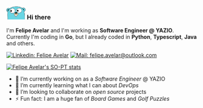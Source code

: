 ### <img src="./img/go.png" width="50"/> Hi there

I'm **Felipe Avelar** and I'm working as **Software Engineer @ YAZIO**. Currently I'm coding in **Go**, but I already coded in **Python**, **Typescript**, **Java** and others.

[![Linkedin: Felipe Avelar][1]][2]
[![Mail: felipe.avelar@outlook.com][5]][6]

[![Felipe Avelar's SO-PT stats][3]][4]

- 🔭 I’m currently working on as a *Software Engineer* @ YAZIO
- 🌱 I’m currently learning what I can about _DevOps_
- 👯 I’m looking to collaborate on *open source* projects
- ⚡ Fun fact: I am a huge fan of _Board Games_ and _Golf Puzzles_

[1]: https://img.shields.io/badge/-Felipe%20Avelar-blue?style=flat-square&logo=Linkedin&logoColor=white&link=https://www.linkedin.com/in/felipeavelar/
[2]: https://www.linkedin.com/in/felipeavelar/
[3]: https://pt.stackoverflow.com/users/flair/1333.png?theme=dark
[4]: https://pt.stackoverflow.com/users/1333/felipe-avelar
[5]: https://img.shields.io/badge/-felipe.avelar@outlook.com-004296?style=flat-square&logo=microsoftoutlook&logoColor=white&link=mailto:felipe.avelar@outlook.com
[6]: mailto:felipe.avelar@outlook.com
